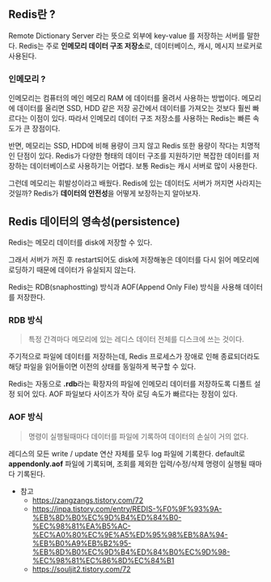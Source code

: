 ## Redis란 ?

Remote Dictionary Server 라는 뜻으로 외부에 key-value 를 저장하는 서버를 말한다. Redis는 주로 **인메모리 데이터 구조 저장소**로, 데이터베이스, 캐시, 메시지 브로커로 사용된다.

### 인메모리 ?

인메모리는 컴퓨터의 메인 메모리 RAM 에 데이터를 올려서 사용하는 방법이다. 메모리에 데이터를 올리면 SSD, HDD 같은 저장 공간에서 데이터를 가져오는 것보다 훨씬 빠르다는 이점이 있다. 따라서 인메모리 데이터 구조 저장소를 사용하는 Redis는 빠른 속도가 큰 장점이다. 

반면, 메모리는 SSD, HDD에 비해 용량이 크지 않고 Redis 또한 용량이 작다는 치명적인 단점이 있다. Redis가 다양한 형태의 데이터 구조를 지원하기만 복잡한 데이터를 저장하는 데이터베이스로 사용하기는 어렵다. 보통 Redis는 캐시 서버로 많이 사용한다.

그런데 메모리는 휘발성이라고 배웠다. Redis에 있는 데이터도 서버가 꺼지면 사라지는 것일까? Redis가 **데이터의 안전성**을 어떻게 보장하는지 알아보자.

## Redis 데이터의 영속성(persistence)

Redis는 메모리 데이터를 disk에 저장할 수 있다.

그래서 서버가 꺼진 후 restart되어도 disk에 저장해놓은 데이터를 다시 읽어 메모리에 로딩하기 때문에 데이터가 유실되지 않는다.

Redis는 RDB(snaphostting) 방식과 AOF(Append Only File) 방식을 사용해 데이터를 저장한다.

### RDB 방식

> 특정 간격마다 메모리에 있는 레디스 데이터 전체를 디스크에 쓰는 것이다.

주기적으로 파일에 데이터를 저장하는데, Redis 프로세스가 장애로 인해 종료되더라도 해당 파일을 읽어들이면 이전의 상태를 동일하게 복구할 수 있다.

Redis는 자동으로 **.rdb**라는 확장자의 파일에 인메모리 데이터를 저장하도록 디폴트 설정 되어 있다. AOF 파일보다 사이즈가 작아 로딩 속도가 빠르다는 장점이 있다.

### AOF 방식

> 명령이 실행될때마다 데이터를 파일에 기록하여 데이터의 손실이 거의 없다.

레디스의 모든 write / update 연산 자체를 모두 log 파일에 기록한다. default로 **appendonly.aof** 파일에 기록되며, 조회를 제외한 입력/수정/삭제 명령이 실행될 때마다 기록된다.


* 참고
    * https://zangzangs.tistory.com/72 
    * https://inpa.tistory.com/entry/REDIS-%F0%9F%93%9A-%EB%8D%B0%EC%9D%B4%ED%84%B0-%EC%98%81%EA%B5%AC-%EC%A0%80%EC%9E%A5%ED%95%98%EB%8A%94-%EB%B0%A9%EB%B2%95-%EB%8D%B0%EC%9D%B4%ED%84%B0%EC%9D%98-%EC%98%81%EC%86%8D%EC%84%B1
    * https://souljit2.tistory.com/72
